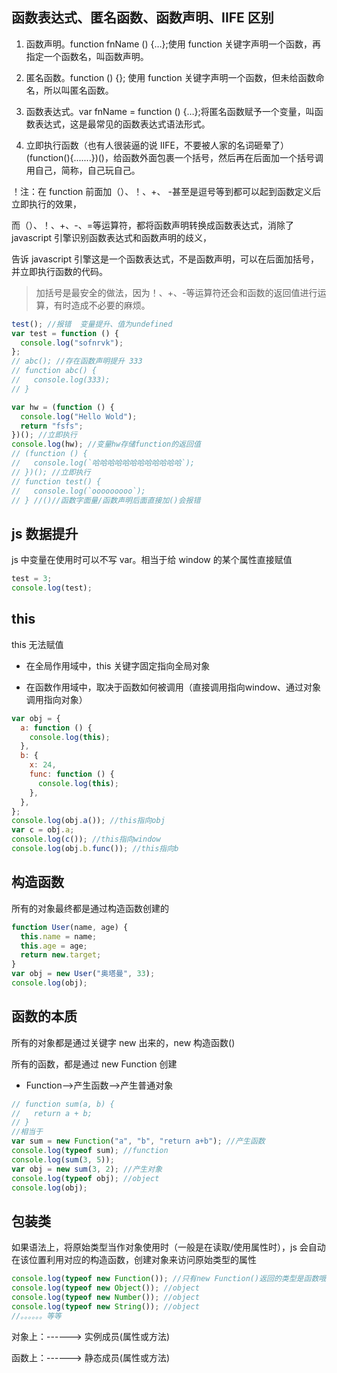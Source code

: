 ## 函数表达式、匿名函数、函数声明、IIFE 区别

1. 函数声明。function fnName () {…};使用 function 关键字声明一个函数，再指定一个函数名，叫函数声明。

2. 匿名函数。function () {}; 使用 function 关键字声明一个函数，但未给函数命名，所以叫匿名函数。

3. 函数表达式。var fnName = function () {…};将匿名函数赋予一个变量，叫函数表达式，这是最常见的函数表达式语法形式。

4. 立即执行函数（也有人很装逼的说 IIFE，不要被人家的名词砸晕了） (function(){.......})()，给函数外面包裹一个括号，然后再在后面加一个括号调用自己，简称，自己玩自己。

！注：在 function 前面加（）、！、+、 -甚至是逗号等到都可以起到函数定义后立即执行的效果，

而（）、！、+、-、=等运算符，都将函数声明转换成函数表达式，消除了 javascript 引擎识别函数表达式和函数声明的歧义，

告诉 javascript 引擎这是一个函数表达式，不是函数声明，可以在后面加括号，并立即执行函数的代码。

> 加括号是最安全的做法，因为！、+、-等运算符还会和函数的返回值进行运算，有时造成不必要的麻烦。

```js
test(); //报错  变量提升、值为undefined
var test = function () {
  console.log("sofnrvk");
};
// abc(); //存在函数声明提升 333
// function abc() {
//   console.log(333);
// }
```

```js
var hw = (function () {
  console.log("Hello Wold");
  return "fsfs";
})(); //立即执行
console.log(hw); //变量hw存储function的返回值
// (function () {
//   console.log(`哈哈哈哈哈哈哈哈哈哈哈哈`);
// })(); //立即执行
// function test() {
//   console.log(`ooooooooo`);
// } //()//函数字面量/函数声明后面直接加()会报错
```

## js 数据提升

js 中变量在使用时可以不写 var。相当于给 window 的某个属性直接赋值

```js
test = 3;
console.log(test);
```

## this

this 无法赋值

- 在全局作用域中，this 关键字固定指向全局对象

- 在函数作用域中，取决于函数如何被调用（直接调用指向window、通过对象调用指向对象）

```js
var obj = {
  a: function () {
    console.log(this);
  },
  b: {
    x: 24,
    func: function () {
      console.log(this);
    },
  },
};
console.log(obj.a()); //this指向obj
var c = obj.a;
console.log(c()); //this指向window
console.log(obj.b.func()); //this指向b
```

## 构造函数

所有的对象最终都是通过构造函数创建的

```js
function User(name, age) {
  this.name = name;
  this.age = age;
  return new.target;
}
var obj = new User("奥塔曼", 33);
console.log(obj);
```

## 函数的本质

所有的对象都是通过关键字 new 出来的，new 构造函数()

所有的函数，都是通过 new Function 创建

- Function-->产生函数-->产生普通对象

```js
// function sum(a, b) {
//   return a + b;
// }
//相当于
var sum = new Function("a", "b", "return a+b"); //产生函数
console.log(typeof sum); //function
console.log(sum(3, 5));
var obj = new sum(3, 2); //产生对象
console.log(typeof obj); //object
console.log(obj);
```

## 包装类

如果语法上，将原始类型当作对象使用时（一般是在读取/使用属性时），js 会自动在该位置利用对应的构造函数，创建对象来访问原始类型的属性

```js
console.log(typeof new Function()); //只有new Function()返回的类型是函数哦
console.log(typeof new Object()); //object
console.log(typeof new Number()); //object
console.log(typeof new String()); //object
//。。。。。。等等
```

对象上：------> 实例成员(属性或方法)

函数上：------> 静态成员(属性或方法)
  